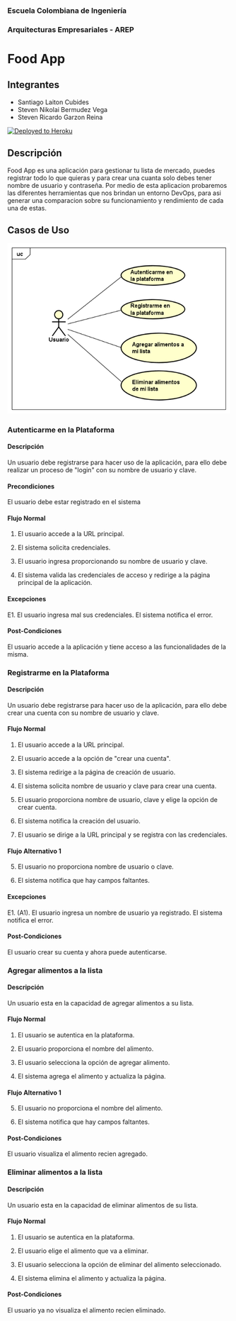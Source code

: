 ### Escuela Colombiana de Ingeniería
### Arquitecturas Empresariales - AREP

# Food App

## Integrantes

  * Santiago Laiton Cubides
  * Steven Nikolai Bermudez Vega
  * Steven Ricardo Garzon Reina


[![Deployed to Heroku](https://www.herokucdn.com/deploy/button.png)](https://arep-foodapp.herokuapp.com/login.html)

## Descripción

  Food App es una aplicación para gestionar tu lista de mercado, puedes registrar todo lo que quieras y para crear una cuanta solo debes tener nombre de usuario y contraseña.    Por medio de esta aplicacion probaremos las diferentes herramientas que nos brindan un entorno DevOps, para asi generar una comparacion sobre su funcionamiento y rendimiento de cada una de estas.

## Casos de Uso

![](diagrams/casosdeuso.png)

### Autenticarme en la Plataforma
#### Descripción

  Un usuario debe registrarse para hacer uso de la aplicación, para ello debe realizar un proceso de "login" con su nombre de usuario y clave.
  
#### Precondiciones

  El usuario debe estar registrado en el sistema
  
#### Flujo Normal

  1. El usuario accede a la URL principal.

  2. El sistema solicita credenciales.
  
  3. El usuario ingresa proporcionando su nombre de usuario y clave.
  
  4. El sistema valida las credenciales de acceso y redirige a la página principal de la aplicación.

#### Excepciones

  E1. El usuario ingresa mal sus credenciales. El sistema notifica el error. 
  
#### Post-Condiciones

  El usuario accede a la aplicación y tiene acceso a las funcionalidades de la misma.
  
### Registrarme en la Plataforma
#### Descripción

  Un usuario debe registrarse para hacer uso de la aplicación, para ello debe crear una cuenta con su nombre de usuario y clave.
  
#### Flujo Normal

  1. El usuario accede a la URL principal.

  2. El usuario accede a la opción de "crear una cuenta".
  
  3. El sistema redirige a la página de creación de usuario.
  
  4. El sistema solicita nombre de usuario y clave para crear una cuenta.
  
  5. El usuario proporciona nombre de usuario, clave y elige la opción de crear cuenta.
  
  6. El sistema notifica la creación del usuario.
  
  7. El usuario se dirige a la URL principal y se registra con las credenciales.
  
#### Flujo Alternativo 1

  5. El usuario no proporciona nombre de usuario o clave.

  4. El sistema notifica que hay campos faltantes.

#### Excepciones

  E1. (A1). El usuario ingresa un nombre de usuario ya registrado. El sistema notifica el error. 
  
#### Post-Condiciones

  El usuario crear su cuenta y ahora puede autenticarse.
  
### Agregar alimentos a la lista
#### Descripción

  Un usuario esta en la capacidad de agregar alimentos a su lista.
  
#### Flujo Normal

  1. El usuario se autentica en la plataforma.

  2. El usuario proporciona el nombre del alimento.
  
  3. El usuario selecciona la opción de agregar alimento.
  
  4. El sistema agrega el alimento y actualiza la página.
  
#### Flujo Alternativo 1

  5. El usuario no proporciona el nombre del alimento.

  4. El sistema notifica que hay campos faltantes.
  
#### Post-Condiciones

  El usuario visualiza el alimento recien agregado.
  
### Eliminar alimentos a la lista
#### Descripción

  Un usuario esta en la capacidad de eliminar alimentos de su lista.
  
#### Flujo Normal

  1. El usuario se autentica en la plataforma.

  2. El usuario elige el alimento que va a eliminar.
  
  3. El usuario selecciona la opción de eliminar del alimento seleccionado.
  
  4. El sistema elimina el alimento y actualiza la página.
  
#### Post-Condiciones

  El usuario ya no visualiza el alimento recien eliminado.



